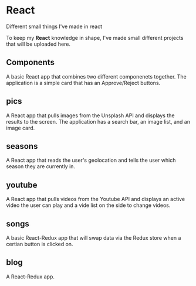 # React
Different small things I've made in react

To keep my **React** knowledge in shape, I've made small different projects that will be uploaded here.

## Components
A basic React app that combines two different componenets together. 
The application is a simple card that has an Approve/Reject buttons.

## pics
A React app that pulls images from the Unsplash API and displays the results to the screen.
The application has a search bar, an image list, and an image card.

## seasons
A React app that reads the user's geolocation and tells the user which season they are currently in.

## youtube
A React app that pulls videos from the Youtube API and displays an active video the user can play and a vide list on the side to change videos.

## songs
A basic React-Redux app that will swap data via the Redux store when a certian button is clicked on.

## blog
A React-Redux app.
